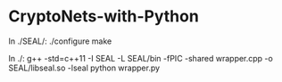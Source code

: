# CryptoNets-with-Python
In ./SEAL/:
./configure
make

In ./:
g++ -std=c++11 -I SEAL -L SEAL/bin -fPIC -shared wrapper.cpp -o SEAL/libseal.so -lseal
python wrapper.py 


